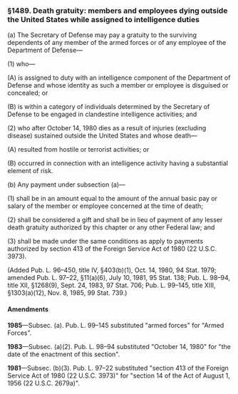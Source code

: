 ### §1489. Death gratuity: members and employees dying outside the United States while assigned to intelligence duties ###

(a) The Secretary of Defense may pay a gratuity to the surviving dependents of any member of the armed forces or of any employee of the Department of Defense—

(1) who—

(A) is assigned to duty with an intelligence component of the Department of Defense and whose identity as such a member or employee is disguised or concealed; or

(B) is within a category of individuals determined by the Secretary of Defense to be engaged in clandestine intelligence activities; and

(2) who after October 14, 1980 dies as a result of injuries (excluding disease) sustained outside the United States and whose death—

(A) resulted from hostile or terrorist activities; or

(B) occurred in connection with an intelligence activity having a substantial element of risk.

(b) Any payment under subsection (a)—

(1) shall be in an amount equal to the amount of the annual basic pay or salary of the member or employee concerned at the time of death;

(2) shall be considered a gift and shall be in lieu of payment of any lesser death gratuity authorized by this chapter or any other Federal law; and

(3) shall be made under the same conditions as apply to payments authorized by section 413 of the Foreign Service Act of 1980 (22 U.S.C. 3973).

(Added Pub. L. 96–450, title IV, §403(b)(1), Oct. 14, 1980, 94 Stat. 1979; amended Pub. L. 97–22, §11(a)(6), July 10, 1981, 95 Stat. 138; Pub. L. 98–94, title XII, §1268(9), Sept. 24, 1983, 97 Stat. 706; Pub. L. 99–145, title XIII, §1303(a)(12), Nov. 8, 1985, 99 Stat. 739.)

#### Amendments ####

**1985**—Subsec. (a). Pub. L. 99–145 substituted "armed forces" for "Armed Forces".

**1983**—Subsec. (a)(2). Pub. L. 98–94 substituted "October 14, 1980" for "the date of the enactment of this section".

**1981**—Subsec. (b)(3). Pub. L. 97–22 substituted "section 413 of the Foreign Service Act of 1980 (22 U.S.C. 3973)" for "section 14 of the Act of August 1, 1956 (22 U.S.C. 2679a)".